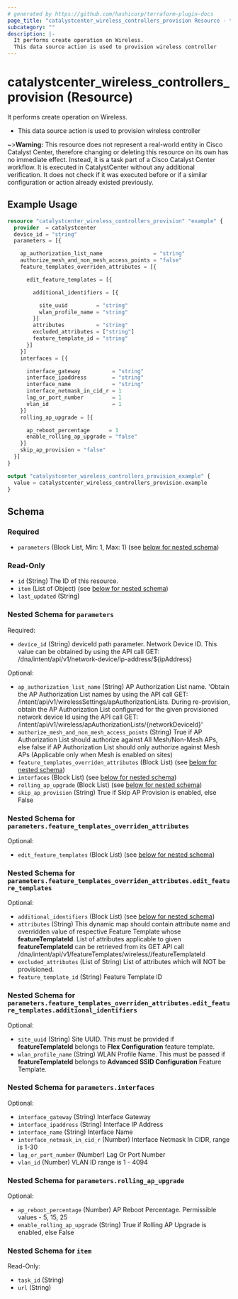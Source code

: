 ```yaml
---
# generated by https://github.com/hashicorp/terraform-plugin-docs
page_title: "catalystcenter_wireless_controllers_provision Resource - terraform-provider-catalystcenter"
subcategory: ""
description: |-
  It performs create operation on Wireless.
  This data source action is used to provision wireless controller
---
```


# catalystcenter_wireless_controllers_provision (Resource)

It performs create operation on Wireless.

- This data source action is used to provision wireless controller


~>**Warning:**
This resource does not represent a real-world entity in Cisco Catalyst Center, therefore changing or deleting this resource on its own has no immediate effect.
Instead, it is a task part of a Cisco Catalyst Center workflow. It is executed in CatalystCenter without any additional verification. It does not check if it was executed before or if a similar configuration or action already existed previously.

## Example Usage

```terraform
resource "catalystcenter_wireless_controllers_provision" "example" {
  provider  = catalystcenter
  device_id = "string"
  parameters = [{

    ap_authorization_list_name                = "string"
    authorize_mesh_and_non_mesh_access_points = "false"
    feature_templates_overriden_attributes = [{

      edit_feature_templates = [{

        additional_identifiers = [{

          site_uuid         = "string"
          wlan_profile_name = "string"
        }]
        attributes          = "string"
        excluded_attributes = ["string"]
        feature_template_id = "string"
      }]
    }]
    interfaces = [{

      interface_gateway          = "string"
      interface_ipaddress        = "string"
      interface_name             = "string"
      interface_netmask_in_cid_r = 1
      lag_or_port_number         = 1
      vlan_id                    = 1
    }]
    rolling_ap_upgrade = [{

      ap_reboot_percentage      = 1
      enable_rolling_ap_upgrade = "false"
    }]
    skip_ap_provision = "false"
  }]
}

output "catalystcenter_wireless_controllers_provision_example" {
  value = catalystcenter_wireless_controllers_provision.example
}
```

<!-- schema generated by tfplugindocs -->
## Schema

### Required

- `parameters` (Block List, Min: 1, Max: 1) (see [below for nested schema](#nestedblock--parameters))

### Read-Only

- `id` (String) The ID of this resource.
- `item` (List of Object) (see [below for nested schema](#nestedatt--item))
- `last_updated` (String)

<a id="nestedblock--parameters"></a>
### Nested Schema for `parameters`

Required:

- `device_id` (String) deviceId path parameter. Network Device ID. This value can be obtained by using the API call GET: /dna/intent/api/v1/network-device/ip-address/${ipAddress}

Optional:

- `ap_authorization_list_name` (String) AP Authorization List name. 'Obtain the AP Authorization List names by using the API call GET: /intent/api/v1/wirelessSettings/apAuthorizationLists. During re-provision, obtain the AP Authorization List configured for the given provisioned network device Id using the API call GET: /intent/api/v1/wireless/apAuthorizationLists/{networkDeviceId}'
- `authorize_mesh_and_non_mesh_access_points` (String) True if AP Authorization List should  authorize against All Mesh/Non-Mesh APs, else false if AP Authorization List should only authorize against Mesh APs (Applicable only when Mesh is enabled on sites)
- `feature_templates_overriden_attributes` (Block List) (see [below for nested schema](#nestedblock--parameters--feature_templates_overriden_attributes))
- `interfaces` (Block List) (see [below for nested schema](#nestedblock--parameters--interfaces))
- `rolling_ap_upgrade` (Block List) (see [below for nested schema](#nestedblock--parameters--rolling_ap_upgrade))
- `skip_ap_provision` (String) True if Skip AP Provision is enabled, else False

<a id="nestedblock--parameters--feature_templates_overriden_attributes"></a>
### Nested Schema for `parameters.feature_templates_overriden_attributes`

Optional:

- `edit_feature_templates` (Block List) (see [below for nested schema](#nestedblock--parameters--feature_templates_overriden_attributes--edit_feature_templates))

<a id="nestedblock--parameters--feature_templates_overriden_attributes--edit_feature_templates"></a>
### Nested Schema for `parameters.feature_templates_overriden_attributes.edit_feature_templates`

Optional:

- `additional_identifiers` (Block List) (see [below for nested schema](#nestedblock--parameters--feature_templates_overriden_attributes--edit_feature_templates--additional_identifiers))
- `attributes` (String) This dynamic map should contain attribute name and overridden value of respective Feature Template whose **featureTemplateId**. List of attributes applicable to given **featureTemplateId** can be retrieved from its GET API call /dna/intent/api/v1/featureTemplates/wireless/<featureTemplateName>/featureTemplateId
- `excluded_attributes` (List of String) List of attributes which will NOT be provisioned.
- `feature_template_id` (String) Feature Template ID

<a id="nestedblock--parameters--feature_templates_overriden_attributes--edit_feature_templates--additional_identifiers"></a>
### Nested Schema for `parameters.feature_templates_overriden_attributes.edit_feature_templates.additional_identifiers`

Optional:

- `site_uuid` (String) Site UUID. This must be provided if **featureTemplateId** belongs to **Flex Configuration** feature template.
- `wlan_profile_name` (String) WLAN Profile Name. This must be passed if **featureTemplateId** belongs to **Advanced SSID Configuration** Feature Template.




<a id="nestedblock--parameters--interfaces"></a>
### Nested Schema for `parameters.interfaces`

Optional:

- `interface_gateway` (String) Interface Gateway
- `interface_ipaddress` (String) Interface IP Address
- `interface_name` (String) Interface Name
- `interface_netmask_in_cid_r` (Number) Interface Netmask In CIDR, range is 1-30
- `lag_or_port_number` (Number) Lag Or Port Number
- `vlan_id` (Number) VLAN ID range is 1 - 4094


<a id="nestedblock--parameters--rolling_ap_upgrade"></a>
### Nested Schema for `parameters.rolling_ap_upgrade`

Optional:

- `ap_reboot_percentage` (Number) AP Reboot Percentage. Permissible values - 5, 15, 25
- `enable_rolling_ap_upgrade` (String) True if Rolling AP Upgrade is enabled, else False



<a id="nestedatt--item"></a>
### Nested Schema for `item`

Read-Only:

- `task_id` (String)
- `url` (String)
